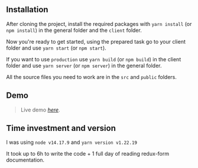 ## Installation

After cloning the project, install the required packages with `yarn install` (or `npm install`) in the general folder and the `client` folder.

Now you're ready to get started, using the prepared task go to your client folder and use `yarn start` (or `npm start`).

If you want to use `production` use `yarn build` (or `npm build`) in the client folder and use `yarn server` (or `npm server`) in the general folder.

All the source files you need to work are in the `src` and `public` folders.

## Demo

> Live demo [_here_](https://powerful-hamlet-26509.herokuapp.com/).

## Time investment and version

I was using `node v14.17.9` and `yarn version v1.22.19`

It took up to 6h to write the code + 1 full day of reading redux-form documentation.
